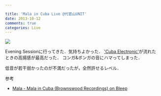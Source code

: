 ```yaml
---

title: 'Mala in Cuba Live @代官山UNIT'
date: 2013-10-12
comments: true
categories: Live
---
```


<img src="/images/mala-in-cuba.jpg" class="image">

Evening Sessionに行ってきた．気持ちよかった．
['Cuba Electronic'](http://www.youtube.com/watch?v=-vDiPQtkVI8)が流れたときの高揚感が最高だった．
コンガ&ボンガの音にハマってしまった．

低音が若干弱かったのが不満だったが，全然許せるレベル．

参考

- [Mala - Mala in Cuba (Brownswood Recordings) on Bleep](https://bleep.com/release/38185-mala-mala-in-cuba)
